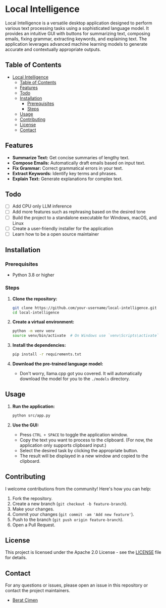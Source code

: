 # Local Intelligence

Local Intelligence is a versatile desktop application designed to perform various text processing tasks using a sophisticated language model. It provides an intuitive GUI with buttons for summarizing text, composing emails, fixing grammar, extracting keywords, and explaining text. The application leverages advanced machine learning models to generate accurate and contextually appropriate outputs.

## Table of Contents

- [Local Intelligence](#local-intelligence)
  - [Table of Contents](#table-of-contents)
  - [Features](#features)
  - [Todo](#todo)
  - [Installation](#installation)
    - [Prerequisites](#prerequisites)
    - [Steps](#steps)
  - [Usage](#usage)
  - [Contributing](#contributing)
  - [License](#license)
  - [Contact](#contact)

## Features

- **Summarize Text:** Get concise summaries of lengthy text.
- **Compose Emails:** Automatically draft emails based on input text.
- **Fix Grammar:** Correct grammatical errors in your text.
- **Extract Keywords:** Identify key terms and phrases.
- **Explain Text:** Generate explanations for complex text.

## Todo

- [ ] Add CPU only LLM inference
- [ ] Add more features such as rephrasing based on the desired tone
- [ ] Build the project to a standalone executable for Windows, macOS, and Linux
- [ ] Create a user-friendly installer for the application
- [ ] Learn how to be a open source maintainer

## Installation

### Prerequisites

- Python 3.8 or higher

### Steps

1. **Clone the repository:**

   ```sh
   git clone https://github.com/your-username/local-intelligence.git
   cd local-intelligence
   ```

2. **Create a virtual environment:**

   ```sh
   python -m venv venv
   source venv/bin/activate  # On Windows use `venv\Scripts\activate`
   ```

3. **Install the dependencies:**

   ```sh
   pip install -r requirements.txt
   ```

4. **Download the pre-trained language model:**
   - Don't worry, llama.cpp got you covered. It will automatically download the model for you to the `./models` directory.

## Usage

1. **Run the application:**

   ```sh
   python src/app.py
   ```

2. **Use the GUI:**
   - Press `CTRL + SPACE` to toggle the application window.
   - Copy the text you want to process to the clipboard. (For now, the application only supports clipboard input.)
   - Select the desired task by clicking the appropriate button.
   - The result will be displayed in a new window and copied to the clipboard.

## Contributing

I welcome contributions from the community! Here's how you can help:

1. Fork the repository.
2. Create a new branch (`git checkout -b feature-branch`).
3. Make your changes.
4. Commit your changes (`git commit -am 'Add new feature'`).
5. Push to the branch (`git push origin feature-branch`).
6. Open a Pull Request.

## License

This project is licensed under the Apache 2.0 License - see the [LICENSE](LICENSE) file for details.

## Contact

For any questions or issues, please open an issue in this repository or contact the project maintainers.

- [Berat Çimen](https://github.com/beratcmn)
